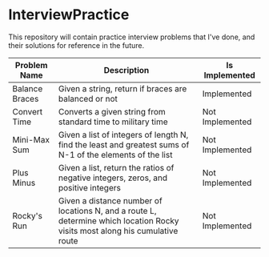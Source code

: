 # InterviewPractice
This repository will contain practice interview problems that I've done, and their solutions for reference in the future.

| Problem Name  | Description | Is Implemented |
| ------------- | ------------- | --- |
| Balance Braces  | Given a string, return if braces are balanced or not | Implemented |
| Convert Time  | Converts a given string from standard time to military time | Not Implemented |
| Mini-Max Sum  | Given a list of integers of length N, find the least and greatest sums of N-1 of the elements of the list  | Not Implemented |
| Plus Minus  | Given a list, return the ratios of negative integers, zeros, and positive integers  | Not Implemented |
| Rocky's Run  | Given a distance number of locations N, and a route L, determine which location Rocky visits most along his cumulative route  | Not Implemented |
